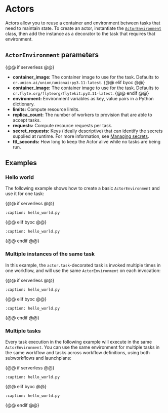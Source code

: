 # Actors

Actors allow you to reuse a container and environment between tasks that need to maintain state. To create an actor, instantiate the [`ActorEnvironment`](../../api/union-sdk/actor.actorenvironment.md) class, then add the instance as a decorator to the task that requires that environment.

## `ActorEnvironment` parameters

{@@ if serverless @@}
* **container_image:** The container image to use for the task. Defaults to `cr.union.ai/union/unionai:py3.11-latest`.
{@@ elif byoc @@}
* **container_image:** The container image to use for the task. Defaults to `cr.flyte.org/flyteorg/flytekit:py3.11-latest`.
{@@ endif @@}
* **environment:** Environment variables as key, value pairs in a Python dictionary.
* **limits:** Compute resource limits.
* **replica_count:** The number of workers to provision that are able to accept tasks.
* **requests:** Compute resource requests per task.
* **secret_requests:** Keys (ideally descriptive) that can identify the secrets supplied at runtime. For more information, see [Managing secrets](../development-cycle/managing-secrets).
* **ttl_seconds:** How long to keep the Actor alive while no tasks are being run.

## Examples

### Hello world

The following example shows how to create a basic `ActorEnvironment` and use it for one task:

{@@ if serverless @@}
```{rli} https://raw.githubusercontent.com/unionai/unionai-examples/fd53b707f3158bce13746c0c68f67d27ad2f6d34/guides/02_core_concepts/actors/serverless/hello_world.py
:caption: hello_world.py

```
{@@ elif byoc @@}
```{rli} https://raw.githubusercontent.com/unionai/unionai-examples/fd53b707f3158bce13746c0c68f67d27ad2f6d34/guides/02_core_concepts/actors/byoc/hello_world.py
:caption: hello_world.py

```
{@@ endif @@}

### Multiple instances of the same task

In this example, the `actor.task`-decorated task is invoked multiple times in one workflow, and will use the same `ActorEnvironment` on each invocation:

{@@ if serverless @@}
```{rli} https://raw.githubusercontent.com/unionai/unionai-examples/fd53b707f3158bce13746c0c68f67d27ad2f6d34/guides/02_core_concepts/actors/serverless/plus_one.py
:caption: hello_world.py

```
{@@ elif byoc @@}
```{rli} https://raw.githubusercontent.com/unionai/unionai-examples/fd53b707f3158bce13746c0c68f67d27ad2f6d34/guides/02_core_concepts/actors/byoc/plus_one.py
:caption: hello_world.py

```
{@@ endif @@}

### Multiple tasks

Every task execution in the following example will execute in the same `ActorEnvironment`. You can use the same environment for multiple tasks in the same workflow and tasks across workflow definitions, using both subworkflows and launchplans:

{@@ if serverless @@}
```{rli} https://raw.githubusercontent.com/unionai/unionai-examples/fd53b707f3158bce13746c0c68f67d27ad2f6d34/guides/02_core_concepts/actors/serverless/multiple_tasks.py
:caption: hello_world.py

```
{@@ elif byoc @@}
```{rli} https://raw.githubusercontent.com/unionai/unionai-examples/fd53b707f3158bce13746c0c68f67d27ad2f6d34/guides/02_core_concepts/actors/byoc/multiple_tasks.py
:caption: hello_world.py

```
{@@ endif @@}
